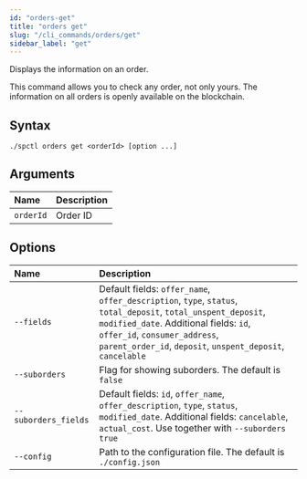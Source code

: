 ```yaml
---
id: "orders-get"
title: "orders get"
slug: "/cli_commands/orders/get"
sidebar_label: "get"
---
```


Displays the information on an order.

This command allows you to check any order, not only yours. The information on all orders is openly available on the blockchain.

## Syntax

```
./spctl orders get <orderId> [option ...]
```

## Arguments

|**Name**|**Description**|
| :- | :- |
|`orderId`|Order ID|

## Options

|**Name**|**Description**|
| :- | :- |
|`--fields`|Default fields: `offer_name`, `offer_description`, `type`, `status`, `total_deposit`, `total_unspent_deposit`, `modified_date`. Additional fields: `id`, `offer_id`, `consumer_address`, `parent_order_id`, `deposit`, `unspent_deposit`, `cancelable`|
|`--suborders`|Flag for showing suborders. The default is `false`|
|`--suborders_fields`|Default fields: `id`, `offer_name`, `offer_description`, `type`, `status`, `modified_date`. Additional fields: `cancelable`, `actual_cost`. Use together with `--suborders true`|
|`--config`|Path to the configuration file. The default is `./config.json`|